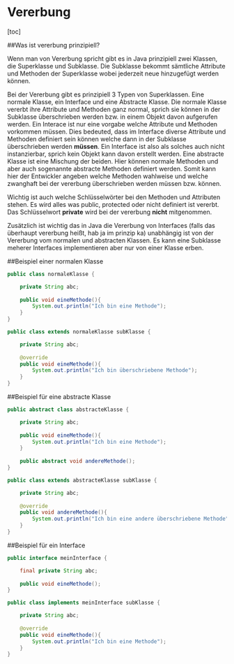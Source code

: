 # Vererbung

[toc]

##Was ist vererbung prinzipiell?

Wenn man von Vererbung spricht gibt es in Java prinzipiell zwei Klassen, die Superklasse und Subklasse. Die Subklasse bekommt sämtliche Attribute und Methoden der Superklasse wobei jederzeit neue hinzugefügt werden können.

Bei der Vererbung gibt es prinzipiell 3 Typen von Superklassen. Eine normale Klasse, ein Interface und eine Abstracte Klasse. Die normale Klasse vererbt ihre Attribute und Methoden ganz normal, sprich sie können in der Subklasse überschrieben werden bzw. in einem Objekt davon aufgerufen werden. Ein Interace ist nur eine vorgabe welche Attribute und Methoden vorkommen müssen. Dies bedeuted, dass im Interface diverse Attribute und Methoden definiert sein können welche dann in der Subklasse überschrieben werden **müssen**. Ein Interface ist also als solches auch nicht instanzierbar, sprich kein Objekt kann davon erstellt werden. Eine abstracte Klasse ist eine Mischung der beiden. Hier können normale Methoden und aber auch sogenannte abstracte Methoden definiert werden. Somit kann hier der Entwickler angeben welche Methoden wahlweise und welche zwanghaft bei der vererbung überschrieben werden müssen bzw. können.

Wichtig ist auch welche Schlüsselwörter bei den Methoden und Attributen stehen. Es wird alles was public, protected oder nicht definiert ist vererbt. Das Schlüsselwort **private** wird bei der vererbung **nicht** mitgenommen.

Zusätzlich ist wichtig das in Java die Vererbung von Interfaces (falls das überhaupt vererbung heißt, hab ja im prinzip ka) unabhängig ist von der Vererbung vom normalen und abstracten Klassen. Es kann eine Subklasse meherer Interfaces implementieren aber nur von einer Klasse erben.

##Beispiel einer normalen Klasse

```Java
public class normaleKlasse {

	private String abc;
    
    public void eineMethode(){
    	System.out.println("Ich bin eine Methode");
    }
}
```
```Java
public class extends normaleKlasse subKlasse {

	private String abc;
    
    @override
    public void eineMethode(){
    	System.out.println("Ich bin überschriebene Methode");
    }
}
```

##Beispiel für eine abstracte Klasse

```Java
public abstract class abstracteKlasse {

	private String abc;
    
    public void eineMethode(){
    	System.out.println("Ich bin eine Methode");
    }
    
    public abstract void andereMethode();
}
```

```Java
public class extends abstracteKlasse subKlasse {

	private String abc;
    
    @override
    public void andereMethode(){
    	System.out.println("Ich bin eine andere überschriebene Methode");
    }
}
```
##Beispiel für ein Interface

```Java
public interface meinInterface {

	final private String abc;
    
    public void eineMethode();
}
```
```Java
public class implements meinInterface subKlasse {

	private String abc;
    
    @override
    public void eineMethode(){
    	System.out.println("Ich bin eine Methode");
    }
}
```

